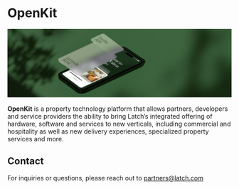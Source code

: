 # OpenKit

![logo](assets/openkit_background.jpg)

**OpenKit** is a property technology platform that allows partners, developers and service providers the ability to bring Latch’s integrated offering of hardware, software and services to new verticals, including commercial and hospitality as well as new delivery experiences, specialized property services and more.

## Contact

For inquiries or questions, please reach out to [partners@latch.com](mailto:partners@latch.com)